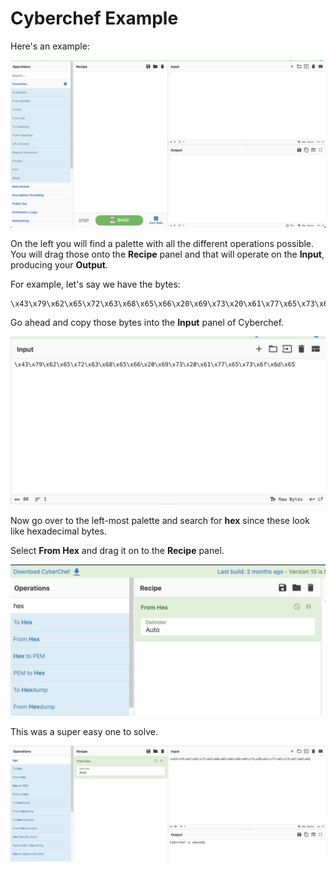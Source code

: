 # Cyberchef Example

Here's an example:

![beginning screen of cyberchef](cyberchef1.png)

On the left you will find a palette with all the different operations possible. You will drag those onto the **Recipe** panel and that will operate on the **Input**, producing your **Output**.

For example, let's say we have the bytes:

```
\x43\x79\x62\x65\x72\x63\x68\x65\x66\x20\x69\x73\x20\x61\x77\x65\x73\x6f\x6d\x65
```

Go ahead and copy those bytes into the **Input** panel of Cyberchef.

![input section of cyberchef](cyberchef2.png)

Now go over to the left-most palette and search for **hex** since these look like hexadecimal bytes.

Select **From Hex** and drag it on to the **Recipe** panel.

![recipe section of cyberchef](cyberchef3.png)

This was a super easy one to solve.

![cyberchef](cyberchef4.png)